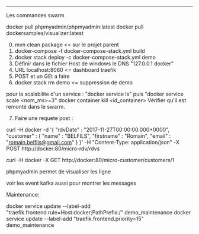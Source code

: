---
Les commandes swarm

docker pull phpmyadmin/phpmyadmin:latest 
docker pull dockersamples/visualizer:latest

0) mvn clean package <= sur le projet parent
1) docker-compose -f docker-compose-stack.yml build
2) docker stack deploy -c docker-compose-stack.yml demo
3) Définir dans le fichier Host de windows le DNS "127.0.0.1 docker"
4) URL localhost:8080 <= dashboard traefik
5) POST et un GEt a faire
6) docker stack rm demo <= suppression de demo

pour la scalabilite d'un service : "docker service ls" puis "docker service scale <nom_ms>=3"
docker container kill <id_container>
Vérifier qu'il est remonté dans le swarm.


7) Faire une requete post :


curl -H docker -d '{
  "rdvDate" : "2017-11-27T00:00:00.000+0000",
    "customer" : {
        "name" : "BELFILS",
          "firstname" : "Romain",
            "email" : "romain.belfils@gmail.com"
    }
}' -H "Content-Type: application/json" -X POST http://docker:80/micro-rdv/rdvs

curl -H docker -X GET http://docker:80/micro-customer/customers/1

phpmyadmin permet de visualiser les ligne

voir les event kafka aussi pour montrer les messages

Maintenance: 

docker service update --label-add "traefik.frontend.rule=Host:docker;PathPrefix:/" demo_maintenance
docker service update --label-add "traefik.frontend.priority=15" demo_maintenance
